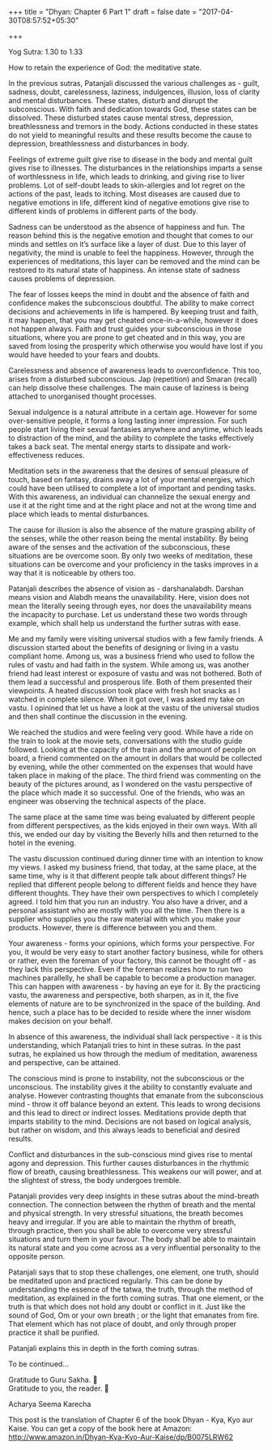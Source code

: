 +++
title = "Dhyan: Chapter 6 Part 1"
draft = false
date = "2017-04-30T08:57:52+05:30"

+++

Yog Sutra: 1.30 to 1.33

How to retain the experience of God: the meditative state.

In the previous sutras, Patanjali discussed the various challenges as - guilt, sadness, doubt, carelessness, laziness, indulgences, illusion, loss of clarity and mental disturbances. These states, disturb and disrupt the subconscious. With faith and dedication towards God, these states can be dissolved. These disturbed states cause mental stress, depression, breathlessness and tremors in the body. Actions conducted in these states do not yield to meaningful results and these results become the cause to depression, breathlessness and disturbances in body.

Feelings of extreme guilt give rise to disease in the body and mental guilt gives rise to illnesses. The disturbances in the relationships imparts a sense of worthlessness in life, which leads to drinking, and giving rise to liver problems. Lot of self-doubt leads to skin-allergies and lot regret on the actions of the past, leads to itching. Most diseases are caused due to negative emotions in life, different kind of negative emotions give rise to different kinds of problems in different parts of the body.

Sadness can be understood as the absence of happiness and fun. The reason behind this is the negative emotion and thought that comes to our minds and settles on it’s surface like a layer of dust. Due to this layer of negativity, the mind is unable to feel the happiness. However, through the experiences of meditations, this layer can be removed and the mind can be restored to its natural state of happiness. An intense state of sadness causes problems of depression.

The fear of losses keeps the mind in doubt and the absence of faith and confidence makes the subconscious doubtful. The ability to make correct decisions and achievements in life is hampered. By keeping trust and faith, it may happen, that you may get cheated once-in-a-while, however it does not happen always. Faith and trust guides your subconscious in those situations, where you are prone to get cheated and in this way, you are saved from losing the prosperity which otherwise you would have lost if you would have heeded to your fears and doubts.

Carelessness and absence of awareness leads to overconfidence. This too, arises from a disturbed subconscious. Jap (repetition) and Smaran (recall) can help dissolve these challenges. The main cause of laziness is being attached to unorganised thought processes.

Sexual indulgence is a natural attribute in a certain age. However for some over-sensitive people, it forms a long lasting inner impression. For such people start living their sexual fantasies anywhere and anytime, which leads to distraction of the mind, and the ability to complete the tasks effectively takes a back seat. The mental energy starts to dissipate and work-effectiveness reduces.

Meditation sets in the awareness that the desires of sensual pleasure of touch, based on fantasy, drains away a lot of your mental energies, which could have been utilised to complete a lot of important and pending tasks. With this awareness, an individual can channelize the sexual energy and use it at the right time and at the right place and not at the wrong time and place which leads to mental disturbances.

The cause for illusion is also the absence of the mature grasping ability of the senses, while the other reason being the mental instability. By being aware of the senses and the activation of the subconscious, these situations are be overcome soon. By only two weeks of meditation, these situations can be overcome and your proficiency in the tasks improves in a way that it is noticeable by others too.

Patanjali describes the absence of vision as - darshanalabdh. Darshan means vision and Alabdh means the unavailability. Here, vision does not mean the literally seeing through eyes, nor does the unavailability means the incapacity to purchase. Let us understand these two words through example, which shall help us understand the further sutras with ease.

Me and my family were visiting universal studios with a few family friends. A discussion started about the benefits of designing or living in a vastu compliant home. Among us, was a business friend who used to follow the rules of vastu and had faith in the system. While among us, was another friend had least interest or exposure of vastu and was not bothered. Both of them lead a successful and prosperous life. Both of them presented their viewpoints. A heated discussion took place with fresh hot snacks as I watched in complete silence. When it got over, I was asked my take on vastu. I opinined that let us have a look at the vastu of the universal studios and then shall continue the discussion in the evening.

We reached the studios and were feeling very good. While have a ride on the train to look at the movie sets, conversations with the studio guide followed. Looking at the capacity of the train and the amount of people on board, a friend commented on the amount in dollars that would be collected by evening, while the other commented on the expenses that would have taken place in making of the place. The third friend was commenting on the beauty of the pictures around, as I wondered on the vastu perspective of the place which made it so successful. One of the friends, who was an engineer was observing the technical aspects of the place.

The same place at the same time was being evaluated by different people from different perspectives, as the kids enjoyed in their own ways. With all this, we ended our day by visiting the Beverly hills and then returned to the hotel in the evening.

The vastu discussion continued during dinner time with an intention to know my views. I asked my business friend, that today, at the same place, at the same time, why is it that different people talk about different things? He replied that different people belong to different fields and hence they have different thoughts. They have their own perspectives to which I completely agreed. I told him that you run an industry. You also have a driver, and a personal assistant who are mostly with you all the time. Then there is a supplier who supplies you the raw material with which you make your products. However, there is difference between you and them.

Your awareness - forms your opinions, which forms your perspective. For you, it would be very easy to start another factory business, while for others or rather, even the foreman of your factory, this cannot be thought off - as they lack this perspective. Even if the foreman realizes how to run two machines parallelly, he shall be capable to become a production manager. This can happen with awareness - by having an eye for it. By the practicing vastu, the awareness and perspective, both sharpen, as in it, the five elements of nature are to be synchronized in the space of the building. And hence, such a place has to be decided to reside where the inner wisdom makes decision on your behalf.

In absence of this awareness, the individual shall lack perspective - it is this understanding, which Patanjali tries to hint in these sutras. In the past sutras, he explained us how through the medium of meditation, awareness and perspective, can be attained.

The conscious mind is prone to instability, not the subconscious or the unconscious. The instability gives it the ability to constantly evaluate and analyse. However contrasting thoughts that emanate from the subconscious mind - throw it off balance beyond an extent. This leads to wrong decisions and this lead to direct or indirect losses. Meditations provide depth that imparts stability to the mind. Decisions are not based on logical analysis, but rather on wisdom, and this always leads to beneficial and desired results.

Conflict and disturbances in the sub-conscious mind gives rise to mental agony and depression. This further causes disturbances in the rhythmic flow of breath, causing breathlessness. This weakens our will power, and at the slightest of stress, the body undergoes tremble.

Patanjali provides very deep insights in these sutras about the mind-breath connection. The connection between the rhythm of breath and the mental and physical strength. In very stressful situations, the breath becomes heavy and irregular. If you are able to maintain the rhythm of breath, through practice, then you shall be able to overcome very stressful situations and turn them in your favour. The body shall be able to maintain its natural state and you come across as a very influential personality to the opposite person.

Patanjali says that to stop these challenges, one element, one truth, should be meditated upon and practiced regularly. This can be done by understanding the essence of the tatwa, the truth, through the method of meditation, as explained in the forth coming sutras. That one element, or the truth is that which does not hold any doubt or conflict in it. Just like the sound of God, Om or your own breath ; or the light that emanates from fire. That element which has not place of doubt, and only through proper practice it shall be purified.

Patanjali explains this in depth in the forth coming sutras.

To be continued...

Gratitude to Guru Sakha. 🙏  
Gratitude to you, the reader. 🙏

Acharya Seema Karecha

This post is the translation of Chapter 6 of the book Dhyan - Kya, Kyo aur Kaise. You can get a copy of the book here at Amazon: 
http://www.amazon.in/Dhyan-Kya-Kyo-Aur-Kaise/dp/B0075LRW62
